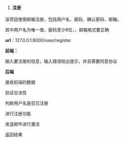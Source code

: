 1. #### 注册

该项目使用邮箱注册，包括用户名、密码、确认密码、邮箱。

其中用户名为唯一值，密码至少8位，，邮箱格式要正确

**url**：127.0.0.1:8000/user/register

**前端：**

输入要注册的信息，输入错误给出提示，并且需要同意协议

**后端**

接收前端的数据

验证合法性

判断用户名是否已注册

进行注册功能

发送邮件进行激活

返回结果

